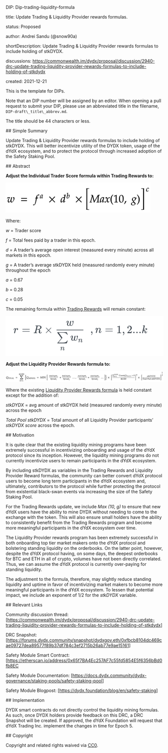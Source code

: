 

DIP: Dip-trading-liquidity-formula

title: Update Trading & Liquidity Provider rewards formulas.

status: Proposed

author: Andrei Sandu (@snow90a)

shortDescription: Update Trading & Liquidity Provider rewards formulas to include holding of stkDYDX.

discussions: https://commonwealth.im/dydx/proposal/discussion/2940-drc-update-trading-liquidity-provider-rewards-formulas-to-include-holding-of-stkdydx

created: 2021-12-21


This is the template for DIPs.

Note that an DIP number will be assigned by an editor. When opening a pull request to submit your DIP, please use an abbreviated title in the filename, `DIP-draft\_title\_abbrev.md`.

The title should be 44 characters or less.

\## Simple Summary

Update Trading & Liquidity Provider rewards formulas to include holding of stkDYDX. This will better incentivize utility of the DYDX token, usage of the dYdX ecosystem, and to protect the protocol through increased adoption of the Safety Staking Pool.

\## Abstract

**Adjust the Individual Trader Score formula within Trading Rewards to:** 

![](Aspose.Words.0f424b8d-b732-4a0b-b2cd-9055ed9dedde.001.png) 

Where: 

*w* = Trader score

*f* = Total fees paid by a trader in this epoch.

*d* = A trader’s average open interest (measured every minute) across all markets in this epoch.

*g* = A trader’s average stkDYDX held (measured randomly every minute) throughout the epoch

*a* = 0.67

*b* = 0.28

*c* = 0.05

The remaining formula within [Trading Rewards](https://docs.dydx.community/dydx-governance/rewards/trading-rewards) will remain constant: 

![](Aspose.Words.0f424b8d-b732-4a0b-b2cd-9055ed9dedde.002.png) 

**Adjust the Liquidity Provider Rewards formula to:** 

![](Aspose.Words.0f424b8d-b732-4a0b-b2cd-9055ed9dedde.003.png) 

Where the existing [Liquidity Provider Rewards formula](https://docs.dydx.community/dydx-governance/rewards/liquidity-provider-rewards) is held constant except for the addition of:

*stkDYDX* = avg amount of stkDYDX held (measured randomly every minute) across the epoch



*Total Pool stkDYDX* = Total amount of all Liquidity Provider participants’ *stkDYDX score* across the epoch. 




\## Motivation

It is quite clear that the existing liquidity mining programs have been extremely successful in incentivizing onboarding and usage of the dYdX protocol since its inception. However, the liquidity mining programs do not currently incentivize users to remain participants in the dYdX ecosystem. 

By including stkDYDX as variables in the Trading Rewards and Liquidity Provider Reward formulas, the community can better convert dYdX protocol users to become long term participants in the dYdX ecosystem and, ultimately, contributors to the protocol while further protecting the protocol from existential black-swan events via increasing the size of the Safety Staking Pool. 

For the Trading Rewards update, we include *Max (10, g)* to ensure that new dYdX users have the ability to mine DYDX without needing to come to the exchange with the token. This will also ensure small holders have the ability to consistently benefit from the Trading Rewards program and become more meaningful participants in the dYdX ecosystem over time. 

The Liquidity Provider rewards program has been extremely successful in both onboarding top tier market makers onto the dYdX protocol and bolstering standing liquidity on the orderbooks. On the latter point, however, despite the dYdX protocol having, on some days, the deepest orderbooks for BTC and ETH in all of crypto, volumes have not been directly correlated. Thus, we can assume the dYdX protocol is currently over-paying for standing liquidity.

The adjustment to the formula, therefore, may slightly reduce standing liquidity and uptime in favor of incentivizing market makers to become more meaningful participants in the dYdX ecosystem. To lessen that potential impact, we include an exponent of 1/2 for the *stkDYDX* variable. 


\## Relevant Links

Community discussion thread: [<https://commonwealth.im/dydx/proposal/discussion/2940-drc-update-trading-liquidity-provider-rewards-formulas-to-include-holding-of-stkdydx>]

DRC Snapshot: [<https://forums.dydx.community/snapshot/dydxgov.eth/0xfbcb8104dc469cae09727dea89577f89b37df784c3ef2715b26ab77e9ae15161>]

Safety Module Smart Contract:[<https://etherscan.io/address/0x65f7BA4Ec257AF7c55fd5854E5f6356bBd0fb8EC>

Safety Module Documentation: [<https://docs.dydx.community/dydx-governance/staking-pools/safety-staking-pool>]

Safety Module Blogpost: [<https://dydx.foundation/blog/en/safety-staking>]




\## Implementation

DYDX smart contracts do not directly control the liquidity mining formulas. As such, once DYDX holders provide feedback on this DRC, a DRC Snapshot will be created. If approved, the dYdX Foundation will request that dYdX Trading Inc. implement the changes in time for Epoch 5.

\## Copyright

Copyright and related rights waived via [CC0](https://creativecommons.org/publicdomain/zero/1.0/).
